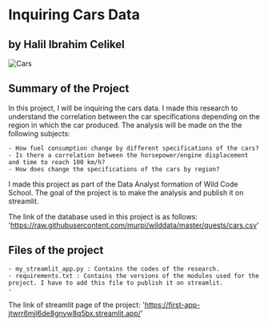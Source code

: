 # Inquiring Cars Data
## by Halil Ibrahim Celikel

![Cars](https://media.istockphoto.com/id/518590341/fr/photo/collection-color%C3%A9e-de-3d-v%C3%A9hicules.jpg?s=2048x2048&w=is&k=20&c=30umNmVsrWU2MVAZw565MU4_wsxJzWxqAgr7kUd9KHk=)

## Summary of the Project

In this project, I will be inquiring the cars data. I made this research to understand the correlation between the car specifications depending on the region
in which the car produced. The analysis will be made on the the following subjects:

~~~~~
- How fuel consumption change by different specifications of the cars?
- Is there a correlation between the horsepower/engine displacement and time to reach 100 km/h?
- How does change the specifications of the cars by region?
~~~~~

I made this project as part of the Data Analyst formation of Wild Code School. The goal of the project is to make the analysis and publish it on streamlit.

The link of the database used in this project is as follows: 'https://raw.githubusercontent.com/murpi/wilddata/master/quests/cars.csv'

## Files of the project

~~~~~
- my_streamlit_app.py : Contains the codes of the research.
- requirements.txt : Contains the versions of the modules used for the project. I have to add this file to publish it on streamlit.
- 
~~~~~

The link of streamlit page of the project: 'https://first-app-jtwrr6mjl6de8gnyw8q5bx.streamlit.app/'
